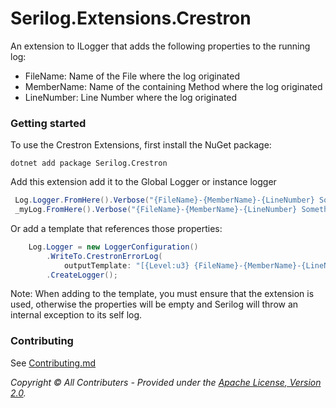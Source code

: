 ﻿# Serilog.Extensions.Crestron

An extension to ILogger that adds the following properties to the running log: 

* FileName: Name of the File where the log originated 
* MemberName: Name of the containing Method where the log originated 
* LineNumber: Line Number where the log originated 

### Getting started

To use the Crestron Extensions, first install the NuGet package:
```shell
dotnet add package Serilog.Crestron
```
Add this extension add it to the Global Logger or instance logger 
```csharp
 Log.Logger.FromHere().Verbose("{FileName}-{MemberName}-{LineNumber} Something to log");
 _myLog.FromHere().Verbose("{FileName}-{MemberName}-{LineNumber} Something to log");
```

Or add a template that references those properties:

```csharp
    Log.Logger = new LoggerConfiguration()
        .WriteTo.CrestronErrorLog(
            outputTemplate: "[{Level:u3} {FileName}-{MemberName}-{LineNumber}] {Message:lj}")
        .CreateLogger();  
```

Note:  When adding to the template, you must ensure that the extension is used, otherwise the properties will be empty and Serilog will throw an internal exception to its self log.

### Contributing

See [Contributing.md](../../../CONTRIBUTING.md)

_Copyright &copy; All Contributers - Provided under the [Apache License, Version 2.0](http://apache.org/licenses/LICENSE-2.0.html)._
